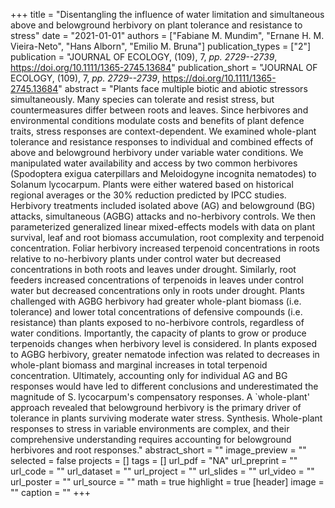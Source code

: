 +++
title = "Disentangling the influence of water limitation and simultaneous above and belowground herbivory on plant tolerance and resistance to stress"
date = "2021-01-01"
authors = ["Fabiane M. Mundim", "Ernane H. M. Vieira-Neto", "Hans Alborn", "Emilio M. Bruna"]
publication_types = ["2"]
publication = "JOURNAL OF ECOLOGY, (109), 7, _pp. 2729--2739_, https://doi.org/10.1111/1365-2745.13684"
publication_short = "JOURNAL OF ECOLOGY, (109), 7, _pp. 2729--2739_, https://doi.org/10.1111/1365-2745.13684"
abstract = "Plants face multiple biotic and abiotic stressors simultaneously. Many species can tolerate and resist stress, but countermeasures differ between roots and leaves. Since herbivores and environmental conditions modulate costs and benefits of plant defence traits, stress responses are context-dependent. We examined whole-plant tolerance and resistance responses to individual and combined effects of above and belowground herbivory under variable water conditions. We manipulated water availability and access by two common herbivores (Spodoptera exigua caterpillars and Meloidogyne incognita nematodes) to Solanum lycocarpum. Plants were either watered based on historical regional averages or the 30% reduction predicted by IPCC studies. Herbivory treatments included isolated above (AG) and belowground (BG) attacks, simultaneous (AGBG) attacks and no-herbivory controls. We then parameterized generalized linear mixed-effects models with data on plant survival, leaf and root biomass accumulation, root complexity and terpenoid concentration. Foliar herbivory increased terpenoid concentrations in roots relative to no-herbivory plants under control water but decreased concentrations in both roots and leaves under drought. Similarly, root feeders increased concentrations of terpenoids in leaves under control water but decreased concentrations only in roots under drought. Plants challenged with AGBG herbivory had greater whole-plant biomass (i.e. tolerance) and lower total concentrations of defensive compounds (i.e. resistance) than plants exposed to no-herbivore controls, regardless of water conditions. Importantly, the capacity of plants to grow or produce terpenoids changes when herbivory level is considered. In plants exposed to AGBG herbivory, greater nematode infection was related to decreases in whole-plant biomass and marginal increases in total terpenoid concentration. Ultimately, accounting only for individual AG and BG responses would have led to different conclusions and underestimated the magnitude of S. lycocarpum's compensatory responses. A `whole-plant' approach revealed that belowground herbivory is the primary driver of tolerance in plants surviving moderate water stress. Synthesis. Whole-plant responses to stress in variable environments are complex, and their comprehensive understanding requires accounting for belowground herbivores and root responses."
abstract_short = ""
image_preview = ""
selected = false
projects = []
tags = []
url_pdf = "NA"
url_preprint = ""
url_code = ""
url_dataset = ""
url_project = ""
url_slides = ""
url_video = ""
url_poster = ""
url_source = ""
math = true
highlight = true
[header]
image = ""
caption = ""
+++
